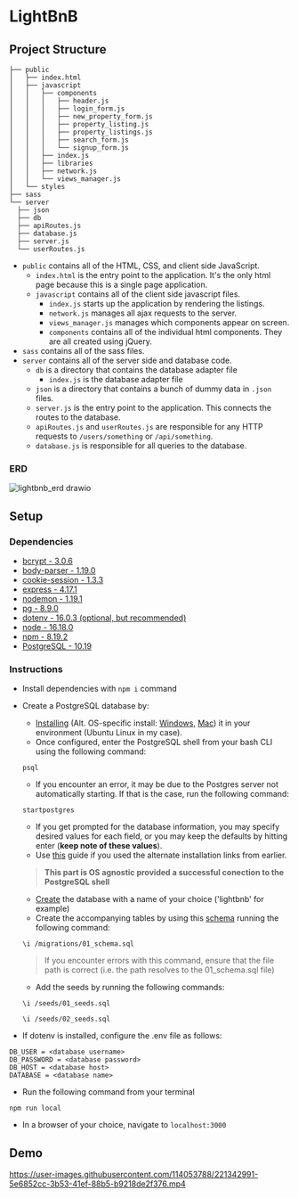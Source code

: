 # LightBnB

## Project Structure

```
├── public
│   ├── index.html
│   ├── javascript
│   │   ├── components 
│   │   │   ├── header.js
│   │   │   ├── login_form.js
│   │   │   ├── new_property_form.js
│   │   │   ├── property_listing.js
│   │   │   ├── property_listings.js
│   │   │   ├── search_form.js
│   │   │   └── signup_form.js
│   │   ├── index.js
│   │   ├── libraries
│   │   ├── network.js
│   │   └── views_manager.js
│   └── styles
├── sass
└── server
  ├── json
  ├── db
  ├── apiRoutes.js
  ├── database.js
  ├── server.js
  └── userRoutes.js
```

* `public` contains all of the HTML, CSS, and client side JavaScript. 
  * `index.html` is the entry point to the application. It's the only html page because this is a single page application.
  * `javascript` contains all of the client side javascript files.
    * `index.js` starts up the application by rendering the listings.
    * `network.js` manages all ajax requests to the server.
    * `views_manager.js` manages which components appear on screen.
    * `components` contains all of the individual html components. They are all created using jQuery.
* `sass` contains all of the sass files. 
* `server` contains all of the server side and database code.
  * `db` is a directory that contains the database adapter file
    * `index.js` is the database adapter file
  * `json` is a directory that contains a bunch of dummy data in `.json` files.
  * `server.js` is the entry point to the application. This connects the routes to the database.
  * `apiRoutes.js` and `userRoutes.js` are responsible for any HTTP requests to `/users/something` or `/api/something`. 
  * `database.js` is responsible for all queries to the database.

### ERD

![lightbnb_erd drawio](https://user-images.githubusercontent.com/114053788/221342969-5b081881-7f7e-49d4-805c-d75368d33f33.png)

## Setup

### Dependencies

- [bcrypt - 3.0.6](https://www.npmjs.com/package/bcrypt)
- [body-parser - 1.19.0](https://www.npmjs.com/package/body-parser)
- [cookie-session - 1.3.3](https://www.npmjs.com/package/cookie-session)
- [express - 4.17.1](https://www.npmjs.com/package/express)
- [nodemon - 1.19.1](https://www.npmjs.com/package/nodemon)
- [pg - 8.9.0](https://www.npmjs.com/package/pg)
- [dotenv - 16.0.3 (optional, but recommended)](https://www.npmjs.com/package/dotenv)
- [node - 16.18.0](https://nodejs.org/en/download/)
- [npm - 8.19.2](https://docs.npmjs.com/downloading-and-installing-node-js-and-npm)
- [PostgreSQL - 10.19](https://www.postgresql.org/)


### Instructions
  
* Install dependencies with `npm i` command 
* Create a PostgreSQL database by:
  - [Installing](https://www.postgresql.org/docs/current/tutorial-install.html) (Alt. OS-specific install: [Windows](https://www.postgresqltutorial.com/postgresql-getting-started/install-postgresql/), [Mac](https://www.postgresqltutorial.com/postgresql-getting-started/install-postgresql-macos/)) it in your environment (Ubuntu Linux in my case).
  - Once configured, enter the PostgreSQL shell from your bash CLI using the following command:
  ```
  psql
  ```
  - If you encounter an error, it may be due to the Postgres server not automatically starting. If that is the case, run the following command:
  
  ```
  startpostgres
  ```
  
  - If you get prompted for the database information, you may specify desired values for each field, or you may keep the defaults by hitting enter (**keep note of these values**).
  - Use [this](https://www.postgresqltutorial.com/postgresql-getting-started/connect-to-postgresql-database/) guide if you used the alternate installation links from earlier.
  
  
  >**This part is OS agnostic provided a successful conection to the PostgreSQL shell**

  - [Create](https://www.postgresql.org/docs/15/sql-createdatabase.html) the database with a name of your choice ('lightbnb' for example) 
  - Create the accompanying tables by using this [schema](/migrations/01_schema.sql) running the following command:
  
  ```
  \i /migrations/01_schema.sql
  ```
  
  >If you encounter errors with this command, ensure that the file path is correct (i.e. the path resolves to the 01_schema.sql file)
  - Add the seeds by running the following commands:
  
  ```
  \i /seeds/01_seeds.sql
  ```
  
  ```
  \i /seeds/02_seeds.sql
  ```
  
* If dotenv is installed, configure the .env file as follows:

```
DB_USER = <database username>
DB_PASSWORD = <database password>
DB_HOST = <database host>
DATABASE = <database name>
```

* Run the following command from your terminal

```
npm run local
```

* In a browser of your choice, navigate to `localhost:3000`

## Demo

https://user-images.githubusercontent.com/114053788/221342991-5e6852cc-3b53-41ef-88b5-b9218de2f376.mp4


